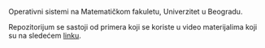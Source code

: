 Operativni sistemi na Matematičkom fakuletu, Univerzitet u Beogradu.

Repozitorijum se sastoji od primera koji se koriste u video materijalima koji su na sledećem [linku](https://www.youtube.com/playlist?list=PLZ1Muy4D9ZKLI4SJyrfWJCh_-r_xyoTEQ).
